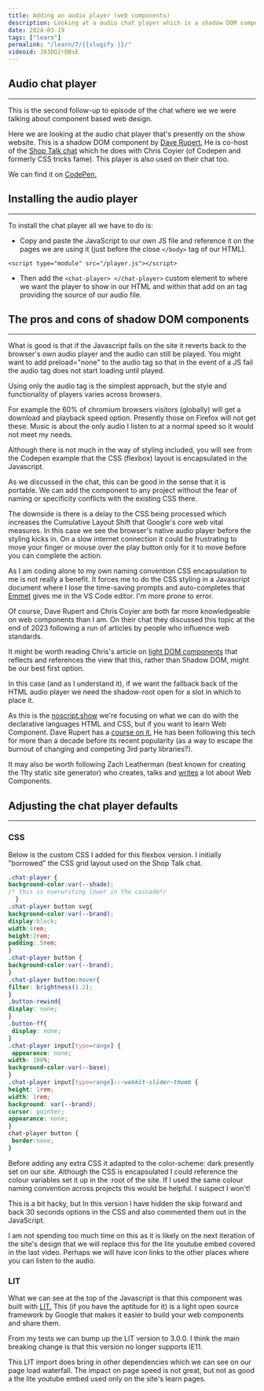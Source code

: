 ```yaml
---
title: Adding an audio player (web components)
description: Looking at a audio chat player which is a shadow DOM component by Dave Rupert. It's fabulous but comes with some pros and cons.
date: 2024-03-19
tags: ["learn"]
permalink: "/learn/7/{{slugify }}/"
videoid: J03DQ2rQBsE
---
```


## Audio chat player
--------------------

This is the second follow-up to episode of the chat where we we were talking about component based web design.

Here we are looking at the audio chat player that's presently on the show website. This is a shadow DOM component by [Dave Rupert.](https://daverupert.com/) He is co-host of the [Shop Talk chat](https://shoptalkshow.com/) which he does with Chris Coyier (of Codepen and formerly CSS tricks fame). This player is also used on their chat too.

We can find it on [CodePen.](https://codepen.io/davatron5000/pen/LYerBQw)

## Installing the audio player
---------------------------

To install the chat player all we have to do is:

*   Copy and paste the JavaScript to our own JS file and reference it on the pages we are using it (just before the close `</body>` tag of our HTML).

`<script type="module" src="/player.js"></script>`

*   Then add the `<chat-player> </chat-player>` custom element to where we want the player to show in our HTML and within that add on an tag providing the source of our audio file.
    

## The pros and cons of shadow DOM components
------------------------------------------

What is good is that if the Javascript fails on the site it reverts back to the browser's own audio player and the audio can still be played. You might want to add preload="none" to the audio tag so that in the event of a JS fail the audio tag does not start loading until played.

Using only the audio tag is the simplest approach, but the style and functionality of players varies across browsers.

For example the 60% of chromium browsers visitors (globally) will get a download and playback speed option. Presently those on Firefox will not get these. Music is about the only audio I listen to at a normal speed so it would not meet my needs.

Although there is not much in the way of styling included, you will see from the Codepen example that the CSS (flexbox) layout is encapsulated in the Javascript.

As we discussed in the chat, this can be good in the sense that it is portable. We can add the component to any project without the fear of naming or specificity conflicts with the existing CSS there.

The downside is there is a delay to the CSS being processed which increases the Cumulative Layout Shift that Google's core web vital measures. In this case we see the browser's native audio player before the styling kicks in. On a slow internet connection it could be frustrating to move your finger or mouse over the play button only for it to move before you can complete the action.

As I am coding alone to my own naming convention CSS encapsulation to me is not really a benefit. It forces me to do the CSS styling in a Javascript document where I lose the time-saving prompts and auto-completes that [Emmet](https://emmet.io/) gives me in the VS Code editor. I'm more prone to error.

Of course, Dave Rupert and Chris Coyier are both far more knowledgeable on web components than I am. On their chat they discussed this topic at the end of 2023 following a run of articles by people who influence web standards.

It might be worth reading Chris's article on [light DOM components](https://frontendmasters.com/blog/light-dom-only/) that reflects and references the view that this, rather than Shadow DOM, might be our best first option.

In this case (and as I understand it), if we want the fallback back of the HTML audio player we need the shadow-root open for a slot in which to place it.

As this is the [noscript.show](https://noscript.show/) we're focusing on what we can do with the declarative languages HTML and CSS, but if you want to learn Web Component. Dave Rupert has a [course on it.](https://frontendmasters.com/courses/web-components/) He has been following this tech for more than a decade before its recent popularity (as a way to escape the burnout of changing and competing 3rd party libraries?).

It may also be worth following Zach Leatherman (best known for creating the 11ty static site generator) who creates, talks and [writes](https://www.zachleat.com/web/?category=web-components) a lot about Web Components.

## Adjusting the chat player defaults
-------------------------------------

### CSS

Below is the custom CSS I added for this flexbox version. I initially "borrowed" the CSS grid layout used on the Shop Talk chat.

```css
.chat-player {
background-color:var(--shade);
/* this is overwriting lower in the cascade*/   
  }
.chat-player button svg{
background-color:var(--brand);
display:block;
width:4rem;
height:2rem;
padding:.5rem; 
}
.chat-player button {
background-color:var(--brand);
}
.chat-player button:hover{
filter: brightness(1.2);
}
.button-rewind{
display: none;
}
.button-ff{
 display: none;
}
.chat-player input[type=range] {
 appearance: none;
width: 100%;
background-color:var(--base);
}
.chat-player input[type=range]::-webkit-slider-thumb {
height: 1rem;
width: 1rem; 
background: var(--brand);
cursor: pointer;
appearance: none;      
}
chat-player button {
 border:none;     
}
```
Before adding any extra CSS it adapted to the color-scheme: dark presently set on our site. Although the CSS is encapsulated I could reference the colour variables set it up in the :root of the site. If I used the same colour naming convention across projects this would be helpful. I suspect I won't!

This is a bit hacky, but In this version I have hidden the skip forward and back 30 seconds options in the CSS and also commented them out in the JavaScript.

I am not spending too much time on this as it is likely on the next iteration of the site's design that we will replace this for the lite youtube embed covered in the last video. Perhaps we will have icon links to the other places where you can listen to the audio.

### LIT

What we can see at the top of the Javascript is that this component was built with [LIT.](https://lit.dev/) This (if you have the aptitude for it) is a light open source framework by Google that makes it easier to build your web components and share them.

From my tests we can bump up the LIT version to 3.0.0. I think the main breaking change is that this version no longer supports IE11.

This LIT import does bring in other dependencies which we can see on our page load waterfall. The impact on page speed is not great, but not as good a the lite youtube embed used only on the site's learn pages.

